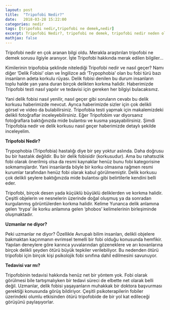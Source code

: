 ```yaml
---
layout: post
title:  "Tripofobi Nedir?"
date:   2018-03-28 15:22:00
categories: nedir
tags: [tripofobi nedir,tripofobi ne demek,nedir]
excerpt: Tripofobi Nedir?, tripofobi ne demek, tripofobi nedir neden olur, delikli el hastalığı nedir, tripofobi çözümü, tripofobi nasil geçer
mathjax: false
---
```


Tripofobi nedir en çok aranan bilgi oldu. Merakla araştırılan tripofobi ne demek sorusu ilgiyle aranıyor. İşte Tripofobi hakkında merak edilen bilgiler...

Kimilerinin tripofobia şeklinde nitelediği Tripofobi nedir ve nasıl geçer? Namı diğer ‘Delik Fobisi’ olan ve İngilizce adı ‘Trypophobia’ olan bu fobi türü bazı insanların adeta korkulu rüyası. Delik fobisi denilen bu durum insanların toplu halde yan yana duran birçok delikten korkma halidir. Haberimizde Tripofobi testi nasıl yapılır ve tedavisi için gereken her bilgiyi bulacaksınız.

Yani delik fobisi nasıl yenilir, nasıl geçer gibi soruların cevabı bu delik korkusu haberimizde mevcut. Ayrıca haberimizde sizler için çok delikli görsel ve video da bulabilirsiniz. Tripofobia testi yapmak için makalemizdeki delikli fotoğraflar inceleyebilirsiniz. Eğer Tripofobim var diyorsanız fotoğraflara baktığınızda mide bulantısı ve kusma yaşayabilirsiniz. Şimdi Tripofobia nedir ve delik korkusu nasıl geçer haberimizde detaylı şekilde inceleyelim.

**Tripofobi Nedir?**

Trypophobia (Tripofobia) hastalığı diye bir şey yoktur aslında. Daha doğrusu bu bir hastalık değildir. Bu bir delik fobisidir (korkusudur). Ama bu rahatsızlık fobi olarak önerilmiş olsa da resmi kaynaklar henüz bunu fobi kategorisine sokmamışlardır. Yani insanlarda böyle bir korku olmasına rağmen resmi kurumlar tarafından henüz fobi olarak kabul görülmemiştir. Delik korkusu çok delikli şeylere baktığınızda mide bulantısı gibi belirtilerle kendini belli eder.

Tripofobi, birçok desen yada küçüklü büyüklü deliklerden ve korkma halidir. Çeşitli objelerin ve nesnelerin üzerinde doğal oluşmuş ya da sonradan kurgulanmış görüntülerden korkma halidir. Kelime Yunanca delik anlamına gelen ‘trypa’ ile korku anlamına gelen ‘phobos’ kelimelerinin birleşiminde oluşmaktadır.

**Uzmanlar ne diyor?**

Peki uzmanlar ne diyor? Özellikle Avrupalı bilim insanları, delikli objelere bakmaktan kaçınmanın evrimsel temelli bir fobi olduğu konusunda hemfikir. Yapılan deneylere göre karınca yuvalarından gözeneklere ve arı kovanlarına birçok delikli şeyden ötürü büyük tepkiler verilebiliyor. Bu nedenden ötürü tripofobi için birçok kişi psikolojik fobi sınıfına dahil edilmesini savunuyor.

**Tedavisi var mı?**

Tripofobinin tedavisi hakkında henüz net bir yöntem yok. Fobi olarak görülmesi bile tartışmalıyken bir tedavi süreci de elbette net olarak belli değil. Uzmanlar, delik fobisi yaşayanların muhakkak bir doktora başvurması gerektiği konusunda görüş bildiriyor. Çeşitli psikoterapilerin fobiler üzerindeki olumlu etkisinden ötürü tripofobide de bir yol kat edileceği görüşünü paylaşıyorlar.